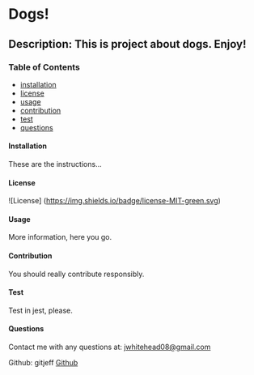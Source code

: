 
# Dogs!
## Description: This is project about dogs. Enjoy!
### Table of Contents
* [installation](#installation)
* [license](#license)
* [usage](#usage)
* [contribution](#contribution)
* [test](#test)
* [questions](#questions)


#### Installation
These are the instructions...

#### License
![License] (https://img.shields.io/badge/license-MIT-green.svg)

#### Usage
More information, here you go.

#### Contribution
You should really contribute responsibly.

#### Test
Test in jest, please.

#### Questions
Contact me with any questions at: jwhitehead08@gmail.com

Github: gitjeff
[Github](https://github.com/gitjeff)

        